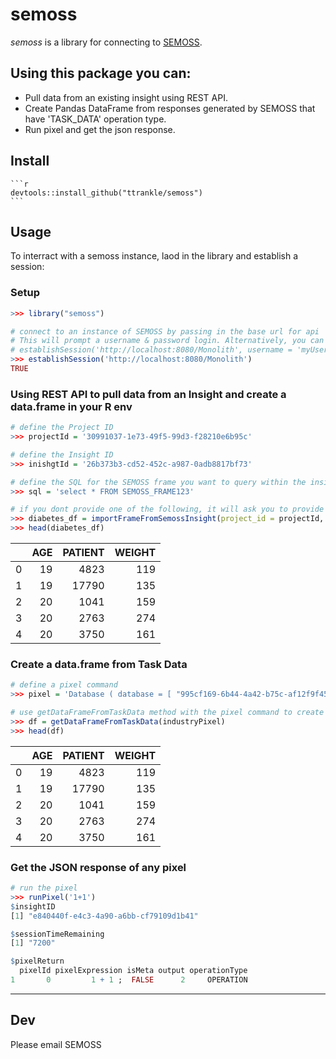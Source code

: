 # **semoss**

*semoss* is a library for connecting to [SEMOSS](https://semoss.org/).

## Using this package you can:

 - Pull data from an existing insight using REST API.
 - Create Pandas DataFrame from responses generated by SEMOSS that have 'TASK_DATA' operation type.
 - Run pixel and get the json response.

## **Install**

    ```r
    devtools::install_github("ttrankle/semoss")
    ```


## **Usage**

To interract with a semoss instance, laod in the library and establish a session:


### Setup
```r
>>> library("semoss")

# connect to an instance of SEMOSS by passing in the base url for api
# This will prompt a username & password login. Alternatively, you can set 'SEMOSS_USERNAME' and 'SEMOSS_PASSWORD' in environement variables or pass the argumenets into the function 
# establishSession('http://localhost:8080/Monolith', username = 'myUsername', password = 'password123')
>>> establishSession('http://localhost:8080/Monolith')
TRUE
```

### Using REST API to pull data from an Insight and create a data.frame in your R env
```r
# define the Project ID
>>> projectId = '30991037-1e73-49f5-99d3-f28210e6b95c'

# define the Insight ID
>>> inishgtId = '26b373b3-cd52-452c-a987-0adb8817bf73'

# define the SQL for the SEMOSS frame you want to query within the insight
>>> sql = 'select * FROM SEMOSS_FRAME123'

# if you dont provide one of the following, it will ask you to provide it via prompt
>>> diabetes_df = importFrameFromSemossInsight(project_id = projectId, insight_id = inishgtId, sql = sql)
>>> head(diabetes_df)
```
|    |   AGE |   PATIENT |   WEIGHT |
|---:|------:|----------:|---------:|
|  0 |    19 |      4823 |      119 |
|  1 |    19 |     17790 |      135 |
|  2 |    20 |      1041 |      159 |
|  3 |    20 |      2763 |      274 |
|  4 |    20 |      3750 |      161 |

### Create a data.frame from Task Data

```r
# define a pixel command
>>> pixel = 'Database ( database = [ "995cf169-6b44-4a42-b75c-af12f9f45c36" ] ) | Select ( DIABETES__AGE , DIABETES__PATIENT , DIABETES__WEIGHT ) .as ( [ AGE , PATIENT , WEIGHT ] ) | Distinct ( false ) | Collect(-1)'

# use getDataFrameFromTaskData method with the pixel command to create a Pandas DataFrame
>>> df = getDataFrameFromTaskData(industryPixel)
>>> head(df)
```
|    |   AGE |   PATIENT |   WEIGHT |
|---:|------:|----------:|---------:|
|  0 |    19 |      4823 |      119 |
|  1 |    19 |     17790 |      135 |
|  2 |    20 |      1041 |      159 |
|  3 |    20 |      2763 |      274 |
|  4 |    20 |      3750 |      161 |

### Get the JSON response of any pixel
```r
# run the pixel
>>> runPixel('1+1')
$insightID
[1] "e840440f-e4c3-4a90-a6bb-cf79109d1b41"

$sessionTimeRemaining
[1] "7200"

$pixelReturn
  pixelId pixelExpression isMeta output operationType
1       0         1 + 1 ;  FALSE      2     OPERATION
```

---
## Dev
Please email SEMOSS